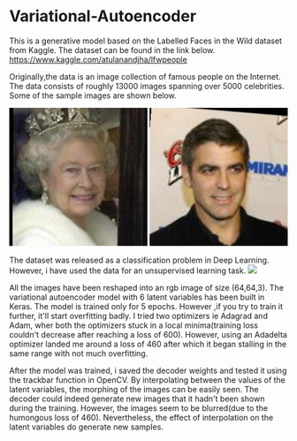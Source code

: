 # Variational-Autoencoder

This is a generative model based on the Labelled Faces in the Wild dataset from Kaggle.
The dataset can be found in the link below.
https://www.kaggle.com/atulanandjha/lfwpeople

Originally,the data is an image collection of famous people on the Internet. The data consists of roughly 13000 images
spanning over 5000 celebrities. 
Some of the sample images are shown below.

![](images/Queen_Elizabeth_II_0007.JPG)
![](images/George_Clooney_0005.JPG)

The dataset was released as a classification problem in Deep Learning. However, i have used the data for an unsupervised learning task.
![](videotogif_2018.06.29_20.46.55.gif)

All the images have been reshaped into an rgb image of size (64,64,3).
The variational autoencoder model with 6 latent variables has been built in Keras. 
The model is trained only for 5 epochs. However ,if you try to train it further, it'll start overfitting badly.
I tried two optimizers ie Adagrad and Adam, wher both the optimizers stuck in a local minima(training loss couldn't 
decrease after reaching a loss of 600). However, using an Adadelta optimizer landed me around a loss of 460 after which it began stalling 
in the same range with not much overfitting.

After the model was trained, i saved the decoder weights and tested it using the trackbar function in OpenCV.
By interpolating between the values of the latent variables, the morphing of the images can be easily seen.
The decoder could indeed generate new images that it hadn't been shown during the training.
However, the images seem to be blurred(due to the humongous loss of 460). Nevertheless, the effect of interpolation on the 
latent variables do generate new samples.
